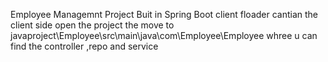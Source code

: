 Employee Managemnt Project Buit in Spring Boot 
client floader cantian the client side 
open the project the move to javaproject\Employee\src\main\java\com\Employee\Employee
 whree u can find the controller ,repo and service
